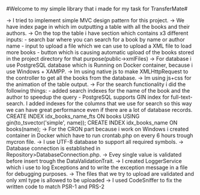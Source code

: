 #Welcome to my simple library that i made for my task for TransferMate#

-> I tried to implement simple MVC design pattern for this project.
-> We have index page in which im outputting a table with all the books and their authors.
-> On the top the table i have section which contains x3 different inputs:
    - search bar where you can search for a book by name or author name
    - input to upload a file which we can use to upload a XML file to load more books
    - button which is causing automatic upload of the books stored in the project directory for that
        purpose(public->xmlFiles)
-> For database i use PostgreSQL database which is Running on Docker container, because i use Windows + XAMPP.
-> Im using native js to make XMLHttpRequest to the controller to get all the books from the database.
-> Im using js+css for the animation of the table output.
-> For the search functionality i did the following things:
    - added search indexes for the name of the book and the author to speedup the query
    - PostgreSQL supports GIN index for full-text-search. I added indexes for the columns that we use for search
        so this way we can have great performance even if there are a lot of database records.
        CREATE INDEX idx_books_name_fts ON books USING gin(to_tsvector('simple', name));
        CREATE INDEX idx_books_name ON books(name);
-> For the CRON part because i work on Windows i created container in Docker which have to run crontab.php
        on every 6 hours trough mycron file.
-> I use UTF-8 database to support all required symbols.
-> Database connection is established in Repository>DatabaseConnection.php.
-> Evey single value is validated before insert trough the DataValidationTrait.
-> I created LoggerService which i use to log Exceptions and to write the exception message
        in a file for debugging purposes.
-> The files that we try to upload are validated and only xml type is allowed to be uploaded
-> I used CodeSniffer to fix the written code to match PSR-1 and PRS-2